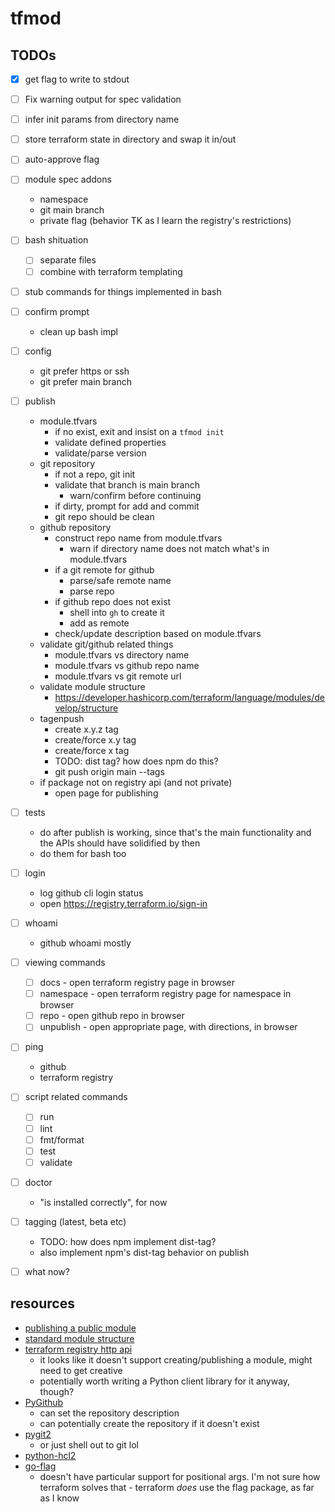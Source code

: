 # tfmod

## TODOs

- [x] get flag to write to stdout
- [ ] Fix warning output for spec validation
- [ ] infer init params from directory name
- [ ] store terraform state in directory and swap it in/out
- [ ] auto-approve flag
- [ ] module spec addons
  - namespace
  - git main branch
  - private flag (behavior TK as I learn the registry's restrictions)
- [ ] bash shituation
  - [ ] separate files
  - [ ] combine with terraform templating
- [ ] stub commands for things implemented in bash
- [ ] confirm prompt
  - clean up bash impl
- [ ] config
  - git prefer https or ssh
  - git prefer main branch
- [ ] publish
  - module.tfvars
    - if no exist, exit and insist on a `tfmod init`
    - validate defined properties
    - validate/parse version
  - git repository
    - if not a repo, git init
    - validate that branch is main branch
      - warn/confirm before continuing
    - if dirty, prompt for add and commit
    - git repo should be clean
  - github repository
    - construct repo name from module.tfvars
      - warn if directory name does not match what's in module.tfvars
    - if a git remote for github
      - parse/safe remote name
      - parse repo
    - if github repo does not exist
      - shell into `gh` to create it
      - add as remote
    - check/update description based on module.tfvars
  - validate git/github related things
    - module.tfvars vs directory name
    - module.tfvars vs github repo name
    - module.tfvars vs git remote url
  - validate module structure
    - <https://developer.hashicorp.com/terraform/language/modules/develop/structure>
  - tagenpush
    - create x.y.z tag
    - create/force x.y tag
    - create/force x tag
    - TODO: dist tag? how does npm do this?
    - git push origin main --tags
  - if package not on registry api (and not private)
    - open page for publishing
- [ ] tests
  - do after publish is working, since that's the main functionality and the
    APIs should have solidified by then
  - do them for bash too
- [ ] login
  - log github cli login status
  - open <https://registry.terraform.io/sign-in>
- [ ] whoami
  - github whoami mostly
- [ ] viewing commands
  - [ ] docs - open terraform registry page in browser
  - [ ] namespace - open terraform registry page for namespace in browser
  - [ ] repo - open github repo in browser
  - [ ] unpublish - open appropriate page, with directions, in browser
- [ ] ping
  - github
  - terraform registry
- [ ] script related commands
  - [ ] run
  - [ ] lint
  - [ ] fmt/format
  - [ ] test
  - [ ] validate
- [ ] doctor
  - "is installed correctly", for now
- [ ] tagging (latest, beta etc)
  - TODO: how does npm implement dist-tag?
  - also implement npm's dist-tag behavior on publish
- [ ] what now?


## resources

- [publishing a public module](https://developer.hashicorp.com/terraform/registry/modules/publish)
- [standard module structure](https://developer.hashicorp.com/terraform/language/modules/develop/structure)
- [terraform registry http api](https://developer.hashicorp.com/terraform/registry/api-docs)
  - it looks like it doesn't support creating/publishing a module, might need
    to get creative
  - potentially worth writing a Python client library for it anyway, though?
- [PyGithub](https://github.com/PyGithub/PyGithub)
  - can set the repository description
  - can potentially create the repository if it doesn't exist
- [pygit2](https://github.com/libgit2/pygit2)
  - or just shell out to git lol
- [python-hcl2](https://pypi.org/project/python-hcl2/)
- [go-flag](https://github.com/jfhbrook/go-flag)
  - doesn't have particular support for positional args. I'm not sure how
    terraform solves that - terraform *does* use the flag package, as far as
    I know
